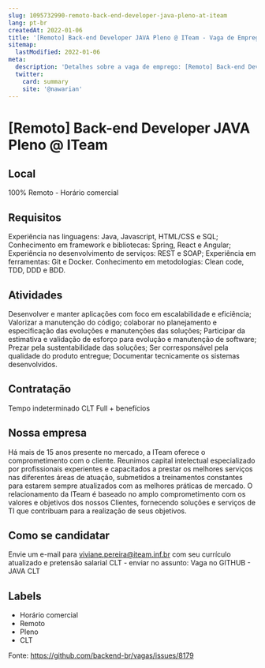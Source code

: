 ```yaml
---
slug: 1095732990-remoto-back-end-developer-java-pleno-at-iteam
lang: pt-br
createdAt: 2022-01-06
title: '[Remoto] Back-end Developer JAVA Pleno @ ITeam - Vaga de Emprego'
sitemap:
  lastModified: 2022-01-06
meta:
  description: 'Detalhes sobre a vaga de emprego: [Remoto] Back-end Developer JAVA Pleno @ ITeam'
  twitter:
    card: summary
    site: '@nawarian'
---
```


# [Remoto] Back-end Developer JAVA Pleno @ ITeam

<!--
==================================================
POR FAVOR, SÓ POSTE SE A VAGA FOR PARA TRABALHAR COM REACT OU TECNOLOGIAS DO ECOSSISTEMA!

Exemplo: [São Paulo] Developer na NOME DA EMPRESA`
==================================================
-->


## Local

100% Remoto - Horário comercial

## Requisitos

Experiência nas linguagens: Java, Javascript, HTML/CSS e SQL;
Conhecimento em framework e bibliotecas: Spring, React e Angular;
Experiência no desenvolvimento de serviços: REST e SOAP; 
Experiência em ferramentas: Git e Docker.
Conhecimento em metodologias: Clean code, TDD, DDD e BDD.

## Atividades

Desenvolver e manter aplicações com foco em escalabilidade e eficiência;
Valorizar a manutenção do código; colaborar no planejamento e especificação das evoluções e manutenções das soluções;
Participar da estimativa e validação de esforço para evolução e manutenção de software;
Prezar pela sustentabilidade das soluções;
Ser corresponsável pela qualidade do produto entregue;
Documentar tecnicamente os sistemas desenvolvidos.


## Contratação

Tempo indeterminado 
CLT Full + benefícios 

## Nossa empresa

Há mais de 15 anos presente no mercado, a ITeam oferece o comprometimento com o cliente.
Reunimos capital intelectual especializado por profissionais experientes e capacitados a prestar os melhores serviços nas diferentes áreas de atuação, submetidos a treinamentos constantes para estarem sempre atualizados com as melhores práticas de mercado. 
O relacionamento da ITeam é baseado no amplo comprometimento com os valores e objetivos dos nossos Clientes, fornecendo soluções e serviços de TI que contribuam para a realização de seus objetivos.

## Como se candidatar

Envie um e-mail para viviane.pereira@iteam.inf.br com seu currículo atualizado e pretensão salarial CLT - enviar no assunto: Vaga no GITHUB - JAVA CLT

## Labels

- Horário comercial
- Remoto
- Pleno 
- CLT

Fonte: https://github.com/backend-br/vagas/issues/8179